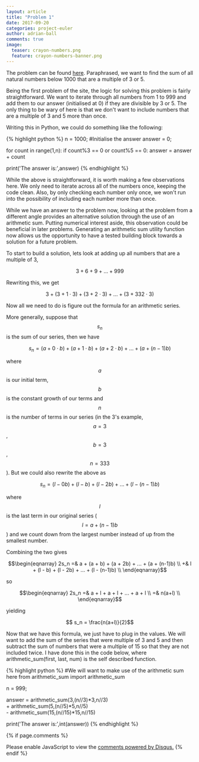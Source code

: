 ```yaml
---
layout: article
title: "Problem 1"
date: 2017-09-20
categories: project-euler
author: adrian-ball
comments: true
image:
  teaser: crayon-numbers.png
  feature: crayon-numbers-banner.png
---
```


The problem can be found [here](https://projecteuler.net/problem=1). Paraphrased, we want to find the sum of all natural numbers below 1000 that are a multiple of 3 or 5. 

Being the first problem of the site, the logic for solving this problem is fairly straightforward. We want to iterate through all numbers from 1 to 999 and add them to our answer (initialised at 0) if they are divisible by 3 or 5. The only thing to be wary of here is that we don't want to include numbers that are a multiple of 3 and 5 more than once.

Writing this in Python, we could do something like the following: 

{% highlight python %}
n = 1000; 
#Initialise the answer
answer = 0;

for count in range(1,n):
    if count%3 == 0 or count%5 == 0:
        answer = answer + count
        
print('The answer is:',answer)
{% endhighlight %}

While the above is straightforward, it is worth making a few observations here. We only need to iterate across all of the numbers once, keeping the code clean. Also, by only checking each number only once, we won't run into the possibility of including each number more than once. 

While we have an answer to the problem now, looking at the problem from a different angle provides an alternative solution through the use of an arithmetic sum. Putting numerical interest aside, this observation could be beneficial in later problems. Generating an arithmetic sum utility function now allows us the opportunity to have a tested building block towards a solution for a future problem.

To start to build a solution, lets look at adding up all numbers that are a multiple of 3, 

$$ 3 + 6 + 9 + ... + 999 $$

Rewriting this, we get

$$ 3 + (3+1\cdot3) + (3+2\cdot3) + ... + (3+332\cdot3) $$


Now all we need to do is figure out the formula for an arithmetic series.

More generally, suppose that $$s_n$$ is the sum of our series, then we have

$$ s_n = (a + 0 \cdot b) + (a + 1\cdot b) + (a + 2\cdot b) + ... + (a + (n-1)b)$$

where $$a$$ is our initial term, $$b$$ is the constant growth of our terms and $$n$$ is the number of terms in our series (in the 3's example, $$ a = 3 $$, $$ b = 3 $$, $$ n = 333 $$). But we could also rewrite the above as

$$ s_n = (l - 0b) + (l - b) + (l - 2b) + ... + (l - (n-1)b)$$

where $$l$$ is the last term in our original series ($$l = a + (n-1)b$$) and we count down from the largest number instead of up from the smallest number.

Combining the two gives

$$\begin{eqnarray} 
2s_n =& a + (a + b) + (a + 2b) + ... + (a + (n-1)b)      \\
	 +& l + (l - b) + (l - 2b) + ... + (l - (n-1)b) 	 \\
\end{eqnarray}$$

so 

$$\begin{eqnarray} 
2s_n =& a + l + a + l + ... + a + l     \\
	 =& n(a+l) 	 \\
\end{eqnarray}$$

yielding

$$ s_n = \frac{n(a+l)}{2}$$

Now that we have this formula, we just have to plug in the values. We will want to add the sum of the series that were multiple of 3 and 5 and then subtract the sum of numbers that were a multiple of 15 so that they are not included twice. I have done this in the code below, where arithmetic_sum(first, last, num) is the self described function.

{% highlight python %}
#We will want to make use of the arithmetic sum here
from arithmetic_sum import arithmetic_sum

n = 999; 

answer = arithmetic_sum(3,(n//3)*3,n//3)   \
         + arithmetic_sum(5,(n//5)*5,n//5) \
         - arithmetic_sum(15,(n//15)*15,n//15)

print('The answer is:',int(answer))
{% endhighlight %}

{% if page.comments %}
<div id="disqus_thread"></div>
<script>

/**
*  RECOMMENDED CONFIGURATION VARIABLES: EDIT AND UNCOMMENT THE SECTION BELOW TO INSERT DYNAMIC VALUES FROM YOUR PLATFORM OR CMS.
*  LEARN WHY DEFINING THESE VARIABLES IS IMPORTANT: https://disqus.com/admin/universalcode/#configuration-variables*/
/*
var disqus_config = function () {
this.page.url = PAGE_URL;  // Replace PAGE_URL with your page's canonical URL variable
this.page.identifier = PAGE_IDENTIFIER; // Replace PAGE_IDENTIFIER with your page's unique identifier variable
};
*/
(function() { // DON'T EDIT BELOW THIS LINE
var d = document, s = d.createElement('script');
s.src = 'https://https-adrian-ball-github-io.disqus.com/embed.js';
s.setAttribute('data-timestamp', +new Date());
(d.head || d.body).appendChild(s);
})();
</script>
<noscript>Please enable JavaScript to view the <a href="https://disqus.com/?ref_noscript">comments powered by Disqus.</a></noscript>
{% endif %} 



